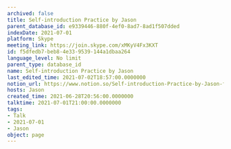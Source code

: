 ```yaml
---
archived: false
title: Self-introduction Practice by Jason
parent_database_id: e9339446-880f-4ef0-8ad7-8ad1f507dded
indexDate: 2021-07-01
platform: Skype
meeting_link: https://join.skype.com/xMKyV4Fx3KXT
id: f5dfedb7-beb8-4e33-9539-144a1dbaa264
language_level: No limit
parent_type: database_id
name: Self-introduction Practice by Jason
last_edited_time: 2021-07-02T18:57:00.0000000
notion_url: https://www.notion.so/Self-introduction-Practice-by-Jason-f5dfedb7beb84e339539144a1dbaa264
hosts: Jason
created_time: 2021-06-28T20:56:00.0000000
talktime: 2021-07-01T21:00:00.0000000
tags:
- Talk
- 2021-07-01
- Jason
object: page
---
```







